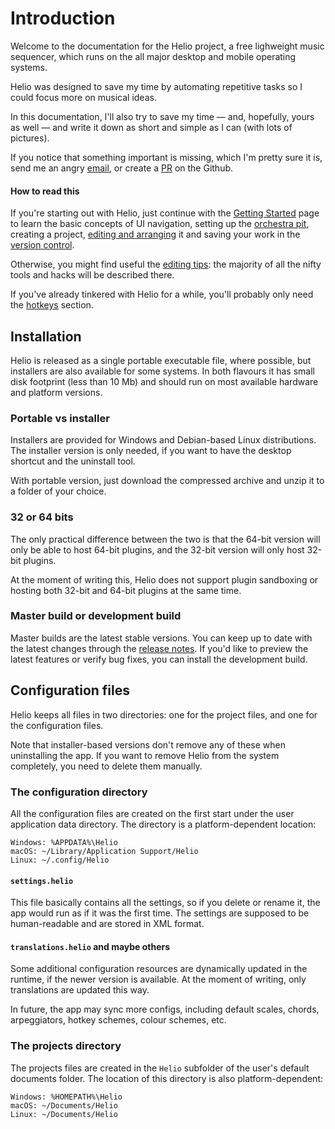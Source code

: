 # Introduction

Welcome to the documentation for the Helio project, a free lighweight music sequencer, which runs on the all major desktop and mobile operating systems.

Helio was designed to save my time by automating repetitive tasks so I could focus more on musical ideas.

In this documentation, I'll also try to save my time — and, hopefully, yours as well — and write it down as short and simple as I can (with lots of pictures).

If you notice that something important is missing, which I'm pretty sure it is, send me an angry [email](mailto:peter.rudenko@gmail.com), or create a [PR](https://github.com/helio-fm/helio-workstation/pulls) on the Github.

#### How to read this

If you're starting out with Helio, just continue with the [Getting Started](getting-started.md) page to learn the basic concepts of UI navigation, setting up the [orchestra pit](getting-started.md#instruments), creating a project, [editing and arranging](getting-started.md#editing-and-arranging) it and saving your work in the [version control](getting-started.md#version-control).

Otherwise, you might find useful the [editing tips](tips-and-tricks.md): the majority of all the nifty tools and hacks will be described there.

If you've already tinkered with Helio for a while, you'll probably only need the [hotkeys](hotkeys.md) section.


## Installation

Helio is released as a single portable executable file, where possible, but installers are also available for some systems.
In both flavours it has small disk footprint (less than 10 Mb) and should run on most available hardware and platform versions.

### Portable vs installer

Installers are provided for Windows and Debian-based Linux distributions. The installer version is only needed, if you want to have the desktop shortcut and the uninstall tool.

With portable version, just download the compressed archive and unzip it to a folder of your choice.

### 32 or 64 bits

The only practical difference between the two is that the 64-bit version will only be able to host 64-bit plugins, and the 32-bit version will only host 32-bit plugins.

At the moment of writing this, Helio does not support plugin sandboxing or hosting both 32-bit and 64-bit plugins at the same time.

### Master build or development build

Master builds are the latest stable versions. You can keep up to date with the latest changes through the [release notes](changelog.md). If you'd like to preview the latest features or verify bug fixes, you can install the development build.


## Configuration files

Helio keeps all files in two directories: one for the project files, and one for the configuration files.

Note that installer-based versions don't remove any of these when uninstalling the app. If you want to remove Helio from the system completely, you need to delete them manually.

### The configuration directory

All the configuration files are created on the first start under the user application data directory. The directory is a platform-dependent location:

    Windows: %APPDATA%\Helio
    macOS: ~/Library/Application Support/Helio
    Linux: ~/.config/Helio

#### `settings.helio`

This file basically contains all the settings, so if you delete or rename it, the app would run as if it was the first time. The settings are supposed to be human-readable and are stored in XML format.

#### `translations.helio` and maybe others

Some additional configuration resources are dynamically updated in the runtime, if the newer version is available. At the moment of writing, only translations are updated this way.

In future, the app may sync more configs, including default scales, chords, arpeggiators, hotkey schemes, colour schemes, etc.

### The projects directory

The projects files are created in the `Helio` subfolder of the user's default documents folder. The location of this directory is also platform-dependent:

    Windows: %HOMEPATH%\Helio
    macOS: ~/Documents/Helio
    Linux: ~/Documents/Helio
